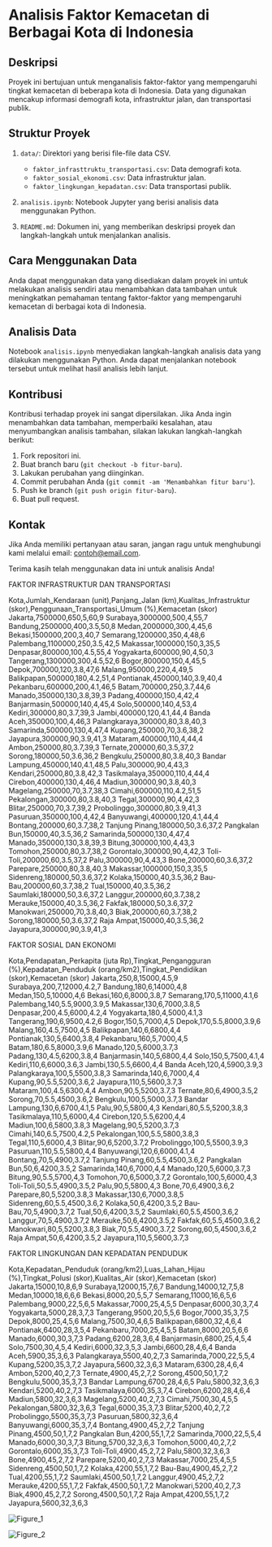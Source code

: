# Analisis Faktor Kemacetan di Berbagai Kota di Indonesia

## Deskripsi

Proyek ini bertujuan untuk menganalisis faktor-faktor yang mempengaruhi tingkat kemacetan di beberapa kota di Indonesia. Data yang digunakan mencakup informasi demografi kota, infrastruktur jalan, dan transportasi publik.

## Struktur Proyek

1. `data/`: Direktori yang berisi file-file data CSV.
   - `faktor_infrasttruktu_transportasi.csv`: Data demografi kota.
   - `faktor_sosial_ekonomi.csv`: Data infrastruktur jalan.
   - `faktor_lingkungan_kepadatan.csv`: Data transportasi publik.

2. `analisis.ipynb`: Notebook Jupyter yang berisi analisis data menggunakan Python.

3. `README.md`: Dokumen ini, yang memberikan deskripsi proyek dan langkah-langkah untuk menjalankan analisis.

## Cara Menggunakan Data

Anda dapat menggunakan data yang disediakan dalam proyek ini untuk melakukan analisis sendiri atau menambahkan data tambahan untuk meningkatkan pemahaman tentang faktor-faktor yang mempengaruhi kemacetan di berbagai kota di Indonesia.

## Analisis Data

Notebook `analisis.ipynb` menyediakan langkah-langkah analisis data yang dilakukan menggunakan Python. Anda dapat menjalankan notebook tersebut untuk melihat hasil analisis lebih lanjut.

## Kontribusi

Kontribusi terhadap proyek ini sangat dipersilakan. Jika Anda ingin menambahkan data tambahan, memperbaiki kesalahan, atau menyumbangkan analisis tambahan, silakan lakukan langkah-langkah berikut:

1. Fork repositori ini.
2. Buat branch baru (`git checkout -b fitur-baru`).
3. Lakukan perubahan yang diinginkan.
4. Commit perubahan Anda (`git commit -am 'Menambahkan fitur baru'`).
5. Push ke branch (`git push origin fitur-baru`).
6. Buat pull request.

## Kontak

Jika Anda memiliki pertanyaan atau saran, jangan ragu untuk menghubungi kami melalui email: [contoh@email.com](mailto:contoh@email.com).

Terima kasih telah menggunakan data ini untuk analisis Anda!



FAKTOR INFRASTRUKTUR DAN TRANSPORTASI

Kota,Jumlah_Kendaraan (unit),Panjang_Jalan (km),Kualitas_Infrastruktur (skor),Penggunaan_Transportasi_Umum (%),Kemacetan (skor)
Jakarta,7500000,650,5,60,9
Surabaya,3000000,500,4,55,7
Bandung,2500000,400,3.5,50,8
Medan,2000000,300,4,45,6
Bekasi,1500000,200,3,40,7
Semarang,1200000,350,4,48,6
Palembang,1100000,250,3.5,42,5
Makassar,1000000,150,3,35,5
Denpasar,800000,100,4.5,55,4
Yogyakarta,600000,90,4,50,3
Tangerang,1300000,300,4.5,52,6
Bogor,800000,150,4,45,5
Depok,700000,120,3.8,47,6
Malang,950000,220,4,49,5
Balikpapan,500000,180,4.2,51,4
Pontianak,450000,140,3.9,40,4
Pekanbaru,600000,200,4.1,46,5
Batam,700000,250,3.7,44,6
Manado,350000,130,3.8,39,3
Padang,400000,150,4,42,4
Banjarmasin,500000,140,4,45,4
Solo,500000,140,4,53,4
Kediri,300000,80,3.7,39,3
Jambi,400000,120,4.1,44,4
Banda Aceh,350000,100,4,46,3
Palangkaraya,300000,80,3.8,40,3
Samarinda,500000,130,4,47,4
Kupang,250000,70,3.6,38,2
Jayapura,300000,90,3.9,41,3
Mataram,400000,110,4,44,4
Ambon,250000,80,3.7,39,3
Ternate,200000,60,3.5,37,2
Sorong,180000,50,3.6,36,2
Bengkulu,250000,80,3.8,40,3
Bandar Lampung,450000,140,4.1,48,5
Palu,300000,90,4,43,3
Kendari,250000,80,3.8,42,3
Tasikmalaya,350000,110,4,44,4
Cirebon,400000,130,4,46,4
Madiun,300000,90,3.8,40,3
Magelang,250000,70,3.7,38,3
Cimahi,600000,110,4.2,51,5
Pekalongan,300000,80,3.8,40,3
Tegal,300000,90,4,42,3
Blitar,250000,70,3.7,39,2
Probolinggo,300000,80,3.9,41,3
Pasuruan,350000,100,4,42,4
Banyuwangi,400000,120,4.1,44,4
Bontang,200000,60,3.7,38,2
Tanjung Pinang,180000,50,3.6,37,2
Pangkalan Bun,150000,40,3.5,36,2
Samarinda,500000,130,4,47,4
Manado,350000,130,3.8,39,3
Bitung,300000,100,4,43,3
Tomohon,250000,80,3.7,38,2
Gorontalo,300000,90,4,42,3
Toli-Toli,200000,60,3.5,37,2
Palu,300000,90,4,43,3
Bone,200000,60,3.6,37,2
Parepare,250000,80,3.8,40,3
Makassar,1000000,150,3,35,5
Sidenreng,180000,50,3.6,37,2
Kolaka,150000,40,3.5,36,2
Bau-Bau,200000,60,3.7,38,2
Tual,150000,40,3.5,36,2
Saumlaki,180000,50,3.6,37,2
Langgur,200000,60,3.7,38,2
Merauke,150000,40,3.5,36,2
Fakfak,180000,50,3.6,37,2
Manokwari,250000,70,3.8,40,3
Biak,200000,60,3.7,38,2
Sorong,180000,50,3.6,37,2
Raja Ampat,150000,40,3.5,36,2
Jayapura,300000,90,3.9,41,3

FAKTOR SOSIAL DAN EKONOMI

Kota,Pendapatan_Perkapita (juta Rp),Tingkat_Pengangguran (%),Kepadatan_Penduduk (orang/km2),Tingkat_Pendidikan (skor),Kemacetan (skor)
Jakarta,250,8,15000,4.5,9
Surabaya,200,7,12000,4.2,7
Bandung,180,6,14000,4,8
Medan,150,5,10000,4,6
Bekasi,160,6,8000,3.8,7
Semarang,170,5,11000,4.1,6
Palembang,140,5.5,9000,3.9,5
Makassar,130,6,7000,3.8,5
Denpasar,200,4.5,6000,4.2,4
Yogyakarta,180,4,5000,4.1,3
Tangerang,190,6,9500,4.2,6
Bogor,150,5,7000,4,5
Depok,170,5.5,8000,3.9,6
Malang,160,4.5,7500,4,5
Balikpapan,140,6,6800,4,4
Pontianak,130,5,6400,3.8,4
Pekanbaru,160,5,7000,4,5
Batam,180,6.5,8000,3.9,6
Manado,120,5,6000,3.7,3
Padang,130,4.5,6200,3.8,4
Banjarmasin,140,5,6800,4,4
Solo,150,5,7500,4.1,4
Kediri,110,6,6000,3.6,3
Jambi,130,5.5,6600,4,4
Banda Aceh,120,4,5900,3.9,3
Palangkaraya,100,5,5500,3.8,3
Samarinda,140,6,7000,4,4
Kupang,90,5.5,5200,3.6,2
Jayapura,110,5,5600,3.7,3
Mataram,100,4.5,6300,4,4
Ambon,90,5,5200,3.7,3
Ternate,80,6,4900,3.5,2
Sorong,70,5.5,4500,3.6,2
Bengkulu,100,5,5000,3.7,3
Bandar Lampung,130,6,6700,4.1,5
Palu,90,5,5800,4,3
Kendari,80,5.5,5200,3.8,3
Tasikmalaya,110,5,6000,4,4
Cirebon,120,5.5,6200,4,4
Madiun,100,6,5800,3.8,3
Magelang,90,5,5200,3.7,3
Cimahi,140,6.5,7500,4.2,5
Pekalongan,100,5.5,5800,3.8,3
Tegal,110,5,6000,4,3
Blitar,90,6,5200,3.7,2
Probolinggo,100,5,5500,3.9,3
Pasuruan,110,5.5,5800,4,4
Banyuwangi,120,6,6000,4.1,4
Bontang,70,5,4900,3.7,2
Tanjung Pinang,60,5.5,4500,3.6,2
Pangkalan Bun,50,6,4200,3.5,2
Samarinda,140,6,7000,4,4
Manado,120,5,6000,3.7,3
Bitung,90,5.5,5700,4,3
Tomohon,70,6,5000,3.7,2
Gorontalo,100,5,6000,4,3
Toli-Toli,50,5.5,4900,3.5,2
Palu,90,5,5800,4,3
Bone,70,6,4900,3.6,2
Parepare,80,5,5200,3.8,3
Makassar,130,6,7000,3.8,5
Sidenreng,60,5.5,4500,3.6,2
Kolaka,50,6,4200,3.5,2
Bau-Bau,70,5,4900,3.7,2
Tual,50,6,4200,3.5,2
Saumlaki,60,5.5,4500,3.6,2
Langgur,70,5,4900,3.7,2
Merauke,50,6,4200,3.5,2
Fakfak,60,5.5,4500,3.6,2
Manokwari,80,5,5200,3.8,3
Biak,70,5.5,4900,3.7,2
Sorong,60,5,4500,3.6,2
Raja Ampat,50,6,4200,3.5,2
Jayapura,110,5,5600,3.7,3

FAKTOR LINGKUNGAN DAN KEPADATAN PENDUDUK

Kota,Kepadatan_Penduduk (orang/km2),Luas_Lahan_Hijau (%),Tingkat_Polusi (skor),Kualitas_Air (skor),Kemacetan (skor)
Jakarta,15000,10,8,6,9
Surabaya,12000,15,7,6,7
Bandung,14000,12,7,5,8
Medan,10000,18,6,6,6
Bekasi,8000,20,5,5,7
Semarang,11000,16,6,5,6
Palembang,9000,22,5,6,5
Makassar,7000,25,4,5,5
Denpasar,6000,30,3,7,4
Yogyakarta,5000,28,3,7,3
Tangerang,9500,20,5,5,6
Bogor,7000,35,3,7,5
Depok,8000,25,4,5,6
Malang,7500,30,4,6,5
Balikpapan,6800,32,4,6,4
Pontianak,6400,28,3,5,4
Pekanbaru,7000,25,4,5,5
Batam,8000,20,5,6,6
Manado,6000,30,3,7,3
Padang,6200,28,3,6,4
Banjarmasin,6800,25,4,5,4
Solo,7500,30,4,5,4
Kediri,6000,32,3,5,3
Jambi,6600,28,4,6,4
Banda Aceh,5900,35,3,6,3
Palangkaraya,5500,40,2,7,3
Samarinda,7000,22,5,5,4
Kupang,5200,35,3,7,2
Jayapura,5600,32,3,6,3
Mataram,6300,28,4,6,4
Ambon,5200,40,2,7,3
Ternate,4900,45,2,7,2
Sorong,4500,50,1,7,2
Bengkulu,5000,35,3,7,3
Bandar Lampung,6700,28,4,6,5
Palu,5800,32,3,6,3
Kendari,5200,40,2,7,3
Tasikmalaya,6000,35,3,7,4
Cirebon,6200,28,4,6,4
Madiun,5800,32,3,6,3
Magelang,5200,40,2,7,3
Cimahi,7500,30,4,5,5
Pekalongan,5800,32,3,6,3
Tegal,6000,35,3,7,3
Blitar,5200,40,2,7,2
Probolinggo,5500,35,3,7,3
Pasuruan,5800,32,3,6,4
Banyuwangi,6000,35,3,7,4
Bontang,4900,45,2,7,2
Tanjung Pinang,4500,50,1,7,2
Pangkalan Bun,4200,55,1,7,2
Samarinda,7000,22,5,5,4
Manado,6000,30,3,7,3
Bitung,5700,32,3,6,3
Tomohon,5000,40,2,7,2
Gorontalo,6000,35,3,7,3
Toli-Toli,4900,45,2,7,2
Palu,5800,32,3,6,3
Bone,4900,45,2,7,2
Parepare,5200,40,2,7,3
Makassar,7000,25,4,5,5
Sidenreng,4500,50,1,7,2
Kolaka,4200,55,1,7,2
Bau-Bau,4900,45,2,7,2
Tual,4200,55,1,7,2
Saumlaki,4500,50,1,7,2
Langgur,4900,45,2,7,2
Merauke,4200,55,1,7,2
Fakfak,4500,50,1,7,2
Manokwari,5200,40,2,7,3
Biak,4900,45,2,7,2
Sorong,4500,50,1,7,2
Raja Ampat,4200,55,1,7,2
Jayapura,5600,32,3,6,3

![Figure_1](https://github.com/akmalwahyusiwi/Analisis_Data_Pengaruh_Kemacetan_Di_Berbagai_Kota/assets/167242922/1dbab723-a0d4-4edd-bfaa-61286e4534dc)

![Figure_2](https://github.com/akmalwahyusiwi/Analisis_Data_Pengaruh_Kemacetan_Di_Berbagai_Kota/assets/167242922/ba9c2dbb-29b3-4b77-983f-db9cc58cfbec)









